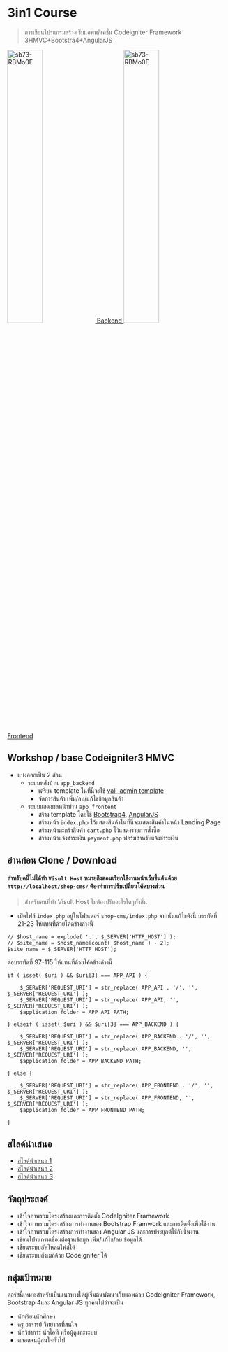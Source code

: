 # 3in1 Course
> การเขียนโปรแกรมสร้างเว็บแอพพลิเคชั่น Codeigniter Framework 3HMVC+Bootstra4+AngularJS

<p>
  <a href="http://www.youtube.com/watch?feature=player_embedded&v=sb73-RBMo0E" target="_blank" title="คลิกเพื่อดูวิดิโอ">
  <img src="http://img.youtube.com/vi/sb73-RBMo0E/0.jpg" 
alt="sb73-RBMo0E" width="40%" />
Backend
</a>
<a href="http://www.youtube.com/watch?feature=player_embedded&v=sb73-RBMo0E" target="_blank" title="คลิกเพื่อดูวิดิโอ">
<img src="http://img.youtube.com/vi/sb73-RBMo0E/0.jpg" alt="sb73-RBMo0E" width="40%" />
Frontend
</a>
</p>

## Workshop / base Codeigniter3 HMVC
- แบ่งออกเป็น 2 ส่วน
    - ระบบหลังบ้าน `app_backend`
        - เตรียม template ในที่นี้จะใช้ [vali-admin template](https://github.com/pratikborsadiya/vali-admin)
        - จัดการสินค้า เพิ่ม/ลบ/แก้ไขข้อมูลสินค้า
    - ระบบแสดงผลหน้าบ้าน `app_frontent`
        - สร้าง template โดยใช้ [Bootstrap4](https://getbootstrap.com/), [AngularJS](https://angularjs.org/)
        - สร้างหน้า `index.php` ไว้แสดงสินค้าในที่นี่จะแสดงสินค้าในหน้า Landing Page
        - สร้างหน้าตะกร้าสินค้า `cart.php` ไว้แสดงรายการสั่งซื้อ
        - สร้างหน้าแจ้งชำระเงิน `payment.php` ฟอร์มสำหรับแจ้งชำระเงิน
## อ่านก่อน Clone / Download
#### สำหรับคนี่ไม่ได้ทำ `Visult Host` หมายถึงตอนเรียกใช้งานหน้าเว็บขึ้นต้นด้วย `http://localhost/shop-cms/` ต้องทำการปรับเปลี่ยนโค้ดบางส่วน 
> สำหรับคนที่ทำ Visult Host ไม่ต้องปรับอะไรใดๆทั้งสิ้น
- เปิดไฟล์ `index.php` อยู่ในโฟลเดอร์  `shop-cms/index.php` จากนั้นแก้ไขดังนี้ บรรทัดที่ 21-23 ให้แทนที่ด้วยโค้ดข้างล่างนี้
```
// $host_name = explode( '.', $_SERVER['HTTP_HOST'] );
// $site_name = $host_name[count( $host_name ) - 2];
$site_name = $_SERVER['HTTP_HOST'];
```
ต่อบรรทัดที่ 97-115 ให้แทนที่ด้วยโค้ดข้างล่างนี้
```
if ( isset( $uri ) && $uri[3] === APP_API ) {

    $_SERVER['REQUEST_URI'] = str_replace( APP_API . '/', '', $_SERVER['REQUEST_URI'] );
    $_SERVER['REQUEST_URI'] = str_replace( APP_API, '', $_SERVER['REQUEST_URI'] );
    $application_folder = APP_API_PATH;

} elseif ( isset( $uri ) && $uri[3] === APP_BACKEND ) {

    $_SERVER['REQUEST_URI'] = str_replace( APP_BACKEND . '/', '', $_SERVER['REQUEST_URI'] );
    $_SERVER['REQUEST_URI'] = str_replace( APP_BACKEND, '', $_SERVER['REQUEST_URI'] );
    $application_folder = APP_BACKEND_PATH;

} else {

    $_SERVER['REQUEST_URI'] = str_replace( APP_FRONTEND . '/', '', $_SERVER['REQUEST_URI'] );
    $_SERVER['REQUEST_URI'] = str_replace( APP_FRONTEND, '', $_SERVER['REQUEST_URI'] );
    $application_folder = APP_FRONTEND_PATH;

}
```

## สไลด์นําเสนอ
- [สไลด์นําเสนอ 1](https://docs.google.com/presentation/d/1mUWPu1C316YDOj9jMEFgVRfNrD8MGnWJeBPd5vXvU1E/edit?usp=sharing)
- [สไลด์นําเสนอ 2](https://drive.google.com/file/d/1yVG6LxccBPNz_HbSQm_iLRHYvplpIogl/view)
- [สไลด์นําเสนอ 3](https://drive.google.com/file/d/1FxHqm7mQbNdvAJQWxqN-B6WLxcQhG67d/view?usp=sharing)

## วัตถุประสงค์
- เข้าใจภาพรวมโครงสร้างและการติดตั้ง CodeIgniter Framework 
- เข้าใจภาพรวมโครงสร้างการทำงานของ Bootstrap Framwork และการติดตั้งเพื่อใช้งาน
- เข้าใจภาพรวมโครงสร้างการทำงานของ Angular JS และการประยุกต์ใช้กับชิ้นงาน
- เขียนโปรแกรมเชื่อมต่อฐานข้อมูล เพิ่ม/แก้ไข/ลบ ข้อมูลได้
- เขียนระบบอัพโหลดไฟล์ได้
- เขียนระบบส่งเมล์ด้วย CodeIgniter ได้

## กลุ่มเป้าหมาย
คอร์สนี้เหมาะสำหรับเป็นแนวทางให้ผู้เริ่มต้นพัฒนาเว็บแอพด้วย CodeIgniter Framework, Bootstrap 4และ Angular JS ทุกคนไม่ว่าจะเป็น
- นักเรียนนักศึกษา
- ครู อาจารย์ วิทยากรที่สนใจ
- นักวิชาการ นักไอที หรือผู้ดูและระบบ
- ตลอดจนผู้สนใจทั่วไป
